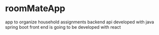 # roomMateApp
app to organize household assignments 
backend api developed with java spring boot
front end is going to be developed with react
